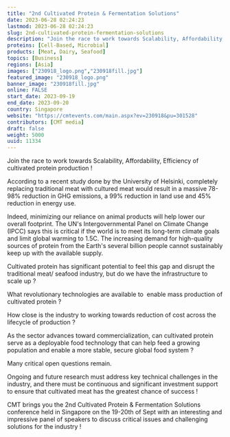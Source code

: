 ```yaml
---
title: "2nd Cultivated Protein & Fermentation Solutions"
date: 2023-06-28 02:24:23
lastmod: 2023-06-28 02:24:23
slug: 2nd-cultivated-protein-fermentation-solutions
description: "Join the race to work towards Scalability, Affordability, Efficiency of cultivated protein production !According to a recent study done by the University of Helsinki, completely replacing traditional meat with cultured meat would result in a massive 78-98% reduction in GHG emissions, a 99% reduction in land use and 45% reduction in energy use."
proteins: [Cell-Based, Microbial]
products: [Meat, Dairy, Seafood]
topics: [Business]
regions: [Asia]
images: ["230918_logo.png","230918fill.jpg"]
featured_image: "230918_logo.png"
banner_image: "230918fill.jpg"
online: FALSE
start_date: 2023-09-19
end_date: 2023-09-20
country: Singapore
website: "https://cmtevents.com/main.aspx?ev=230918&pu=301528"
contributors: [CMT media]
draft: false
weight: 5000
uuid: 11334
---
```

Join the race to work towards Scalability, Affordability, Efficiency of
cultivated protein production !

According to a recent study done by the University of Helsinki,
completely replacing traditional meat with cultured meat would result in
a massive 78-98% reduction in GHG emissions, a 99% reduction in land use
and 45% reduction in energy use.

Indeed, minimizing our reliance on animal products will help lower our
overall footprint. The UN\'s Intergovernmental Panel on Climate Change
(IPCC) says this is critical if the world is to meet its long-term
climate goals and limit global warming to 1.5C. The increasing demand
for high-quality sources of protein from the Earth's several billion
people cannot sustainably keep up with the available supply.

Cultivated protein has significant potential to feel this gap and
disrupt the traditional meat/ seafood industry, but do we have the
infrastructure to scale up ?

What revolutionary technologies are available to  enable mass production
of cultivated protein ?

How close is the industry to working towards reduction of cost across
the lifecycle of production ?

As the sector advances toward commercialization, can cultivated protein
serve as a deployable food technology that can help feed a growing
population and enable a more stable, secure global food system ?

Many critical open questions remain.

Ongoing and future research must address key technical challenges in the
industry, and there must be continuous and significant investment
support to ensure that cultivated meat has the greatest chance of
success !

CMT brings you the 2nd Cultivated Protein & Fermentation Solutions
conference held in Singapore on the 19-20th of Sept with an interesting
and impressive panel of speakers to discuss critical issues and
challenging solutions for the industry !
